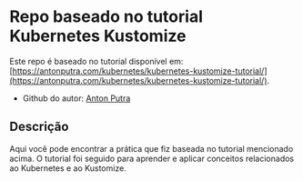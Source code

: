 # Repo baseado no tutorial Kubernetes Kustomize

Este repo é baseado no tutorial disponível em: [https://antonputra.com/kubernetes/kubernetes-kustomize-tutorial/](https://antonputra.com/kubernetes/kubernetes-kustomize-tutorial/).
- Github do autor: [Anton Putra](https://github.com/antonputra)

## Descrição

Aqui você pode encontrar a prática que fiz baseada no tutorial mencionado acima. O tutorial foi seguido para aprender e aplicar conceitos relacionados ao Kubernetes e ao Kustomize.

